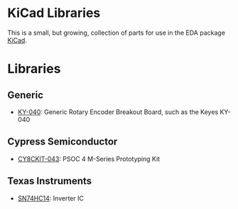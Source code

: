 # KiCad Libraries

This is a small, but growing, collection of parts for use in the EDA package [KiCad](http://kicad-pcb.org/).

# Libraries

## Generic

* [KY-040](http://henrysbench.capnfatz.com/henrys-bench/arduino-sensors-and-input/keyes-ky-040-arduino-rotary-encoder-user-manual/): Generic Rotary Encoder Breakout Board, such as the Keyes KY-040

## Cypress Semiconductor

* [CY8CKIT-043](https://www.cypress.com/documentation/development-kitsboards/cy8ckit-043-psoc-4-m-series-prototyping-kit): PSOC 4 M-Series Prototyping Kit

## Texas Instruments

* [SN74HC14](http://www.ti.com/lit/ds/symlink/sn74hc14.pdf): Inverter IC